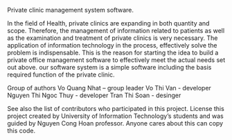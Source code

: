Private clinic management system software.

In the field of Health, private clinics are expanding in both quantity and scope. Therefore, the management of information related to patients as well as the examination and treatment of private clinics is very necessary. The application of information technology in the process, effectively solve the problem is indispensable. This is the reason for starting the idea to build a private office management software to effectively meet the actual needs set out above. our software system is a simple software including the basis required function of the private clinic.

Group of authors
Vo Quang Nhat – group leader
Vo Thi Van - developer
Nguyen Thi Ngoc Thuy - developer
Tran Thi Soan - desinger

See also the list of contributors who participated in this project. License this project created by University of Information Technology’s students and was guided by Nguyen Cong Hoan professor. Anyone cares about this can copy this code.

